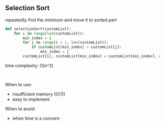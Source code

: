 ## Selection Sort

repeatedly find the minimum and move it to sorted part

```python
def selectionSort(customList):
    for i in range(len(customList)):
        min_index = i
        for j in range(i + 1, len(customList)):
            if customList[min_index] > customList[j]:
                min_index = j
        customList[i], customList[min_index] = customList[min_index], customList[i]
```
time complexity: O(n^2)

<br/>

When to use:
- insufficient memory (O(1))
- easy to implement

When to avoid:
- when time is a concern
